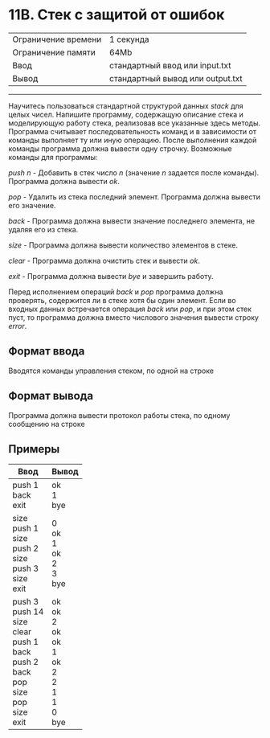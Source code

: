 # 11B. Стек с защитой от ошибок

<table>
  <tr>
  	<td>Ограничение времени</td>
  	<td>1 секунда</td>
  </tr>
  <tr>
  	<td>Ограничение памяти</td>
  	<td>64Mb</td>
  </tr>
  <tr>
  	<td>Ввод</td>
  	<td>стандартный ввод или input.txt</td>
  </tr>
  <tr>
  	<td>Вывод</td>
  	<td>стандартный вывод или output.txt</td>
  </tr>
</table>

---
Научитесь пользоваться стандартной структурой данных *stack* для целых чисел. Напишите программу, содержащую описание стека и моделирующую работу стека, реализовав все указанные здесь методы. Программа считывает последовательность команд и в зависимости от команды выполняет ту или иную операцию. После выполнения каждой команды программа должна вывести одну строчку. Возможные команды для программы:

*push n* - Добавить в стек число *n* (значение *n* задается после команды). Программа должна вывести *ok*.

*pop* - Удалить из стека последний элемент. Программа должна вывести его значение.

*back* - Программа должна вывести значение последнего элемента, не удаляя его из стека.

*size* - Программа должна вывести количество элементов в стеке.

*clear* - Программа должна очистить стек и вывести *ok*.

*exit* - Программа должна вывести *bye* и завершить работу.

Перед исполнением операций *back* и *pop* программа должна проверять, содержится ли в стеке хотя бы один элемент. Если во входных данных встречается операция *back* или *pop*, и при этом стек пуст, то программа должна вместо числового значения вывести строку *error*.

## Формат ввода

Вводятся команды управления стеком, по одной на строке

## Формат вывода

Программа должна вывести протокол работы стека, по одному сообщению на строке

## Примеры

|Ввод|Вывод|
|---|---|
|push 1<br>back<br>exit|ok<br>1<br>bye|
|size<br>push 1<br>size<br>push 2<br>size<br>push 3<br>size<br>exit|0<br>ok<br>1<br>ok<br>2<br>3<br>bye|
|push 3<br>push 14<br>size<br>clear<br>push 1<br>back<br>push 2<br>back<br>pop<br>size<br>pop<br>size<br>exit|ok<br>ok<br>2<br>ok<br>ok<br>1<br>ok<br>2<br>2<br>1<br>1<br>0<br>bye|
